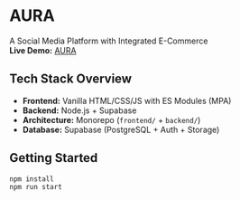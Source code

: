 # AURA

A Social Media Platform with Integrated E-Commerce  
**Live Demo:** [AURA](https://krnsa.github.io/AURA/)

## Tech Stack Overview

- **Frontend:** Vanilla HTML/CSS/JS with ES Modules (MPA)
- **Backend:** Node.js + Supabase
- **Architecture:** Monorepo (`frontend/` + `backend/`)
- **Database:** Supabase (PostgreSQL + Auth + Storage)

## Getting Started

```bash
npm install
npm run start
```
